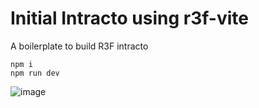 # Initial Intracto using r3f-vite
A boilerplate to build R3F intracto

```
npm i
npm run dev
```


![image](https://user-images.githubusercontent.com/6551176/221732091-23ee52cb-4150-42fa-b998-43628d7a6b0d.png)